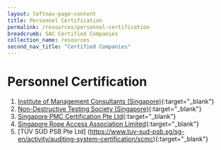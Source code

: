```yaml
---
layout: leftnav-page-content
title: Personnel Certification
permalink: /resources/personnel-certification
breadcrumb: SAC Certified Companies
collection_name: resources
second_nav_title: "Certified Companies"
---
```

# Personnel Certification

1. [Institute of Management Consultants (Singapore)](http://rmcsingapore.org/images/PDF/Register-of-RMC.pdf){:target="_blank"}
2. [Non-Destructive Testing Society (Singapore)](http://www.ndtss.org.sg/){:target="_blank"}
3. [Singapore PMC Certification Pte Ltd](http://www.pmccertification.sg/pmc-search-directory){:target="_blank"}
4. [Singapore Rope Access Association Limited](http://sraa.asia/members/cert/){:target="_blank"}
5. [TÜV SÜD PSB Pte Ltd] (https://www.tuv-sud-psb.sg/sg-en/activity/auditing-system-certification/scmc){:target="_blank"}
